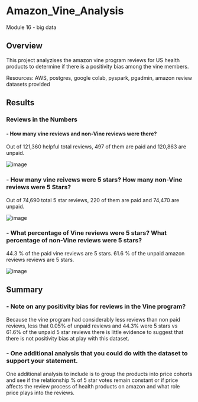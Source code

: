 # Amazon_Vine_Analysis
Module 16 - big data

## Overview
This project analyzises the amazon vine program reviews for US health products to determine if there is a positivity bias among the vine members.

Resources: AWS, postgres, google colab, pyspark, pgadmin, amazon review datasets provided


## Results

### Reviews in the Numbers

#### - How many vine reviews and non-Vine reviews were there?

Out of 121,360 helpful total reviews, 497 of them are paid and 120,863 are unpaid.

![image](https://user-images.githubusercontent.com/94019661/162814107-f1040dcf-79cd-4990-a55d-b7667f6d023f.png)


### - How many vine reivews were 5 stars? How many non-Vine reviews were 5 Stars?

Out of 74,690 total 5 star reviews, 220 of them are paid and 74,470 are unpaid.

![image](https://user-images.githubusercontent.com/94019661/162814128-7669d18d-4f2d-4dac-ac5f-f75e8a3d1c3a.png)


### - What percentage of Vine reviews were 5 stars? What percentage of non-Vine reviews were 5 stars?

44.3 % of the paid vine reviews are 5 stars.
61.6 % of the unpaid amazon reviews reviews are 5 stars.

![image](https://user-images.githubusercontent.com/94019661/162814136-c4065dee-2a6a-4be0-9e50-9210e0a52111.png)


## Summary
### - Note on any positivity bias for reviews in the Vine program?  

Because the vine program had considerably less reviews than non paid reviews, less that 0.05% of unpaid reviews and 44.3% were 5 stars vs 61.6% of the unpaid 5 star reviews there is little evidence to suggest that there is not positivity bias at play with this dataset.

### - One additional analysis that you could do with the dataset to support your statement.

One additional analysis to include is to group the products into price cohorts and see if the relationship % of 5 star votes remain constant or if price affects the review process of health products on amazon and what role price plays into the reviews.
